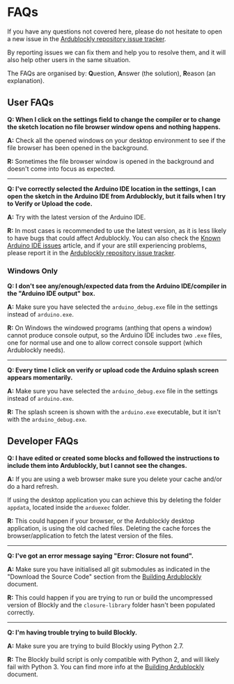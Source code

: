 # FAQs
If you have any questions not covered here, please do not hesitate to open a new issue in the [Ardublockly repository issue tracker][1].

By reporting issues we can fix them and help you to resolve them, and it will also help other users in the same situation.

The FAQs are organised by: **Q**uestion, **A**nswer (the solution), **R**eason (an explanation).


## User FAQs

**Q: When I click on the settings field to change the compiler or to change the sketch location no file browser window opens and nothing happens.**

**A:** Check all the opened windows on your desktop environment to see if the file browser has been opened in the background.

**R:** Sometimes the file browser window is opened in the background and doesn't come into focus as expected.

***

**Q: I've correctly selected the Arduino IDE location in the settings, I can open the sketch in the Arduino IDE from Ardublockly, but it fails when I try to Verify or Upload the code.**

**A:** Try with the latest version of the Arduino IDE.

**R:** In most cases is recommended to use the latest version, as it is less likely to have bugs that could affect Ardublockly. You can also check the [Known Arduino IDE issues](Known-Arduino-IDE-issues) article, and if your are still experiencing problems, please report it in the [Ardublockly repository issue tracker][1].

### Windows Only
**Q: I don't see any/enough/expected data from the Arduino IDE/compiler in the "Arduino IDE output" box.**

**A:** Make sure you have selected the `arduino_debug.exe` file in the settings instead of `arduino.exe`.

**R:** On Windows the windowed programs (anthing that opens a window) cannot produce console output, so the Arduino IDE includes two `.exe` files, one for normal use and one to allow correct console support (which Ardublockly needs).

***

**Q: Every time I click on verify or upload code the Arduino splash screen appears momentarily.**

**A:** Make sure you have selected the `arduino_debug.exe` file in the settings instead of `arduino.exe`.

**R:** The splash screen is shown with the `arduino.exe` executable, but it isn't with the `arduino_debug.exe`.


## Developer FAQs

**Q: I have edited or created some blocks and followed the instructions to include them into Ardublockly, but I cannot see the changes.**

**A:** If you are using a web browser make sure you delete your cache and/or do a hard refresh.

If using the desktop application you can achieve this by deleting the folder `appdata`, located inside the `arduexec` folder.

**R:** This could happen if your browser, or the Ardublockly desktop application, is using the old cached files. Deleting the cache forces the browser/application to fetch the latest version of the files. 

***

**Q: I've got an error message saying "Error: Closure not found".**

**A:** Make sure you have initialised all git submodules as indicated in the "Download the Source Code" section from the [Building Ardublockly](Building-Ardublockly#download-the-source-code) document.

**R:** This could happen if you are trying to run or build the uncompressed version of Blockly and the `closure-library` folder hasn't been populated correctly. 

***

**Q: I'm having trouble trying to build Blockly.**

**A:** Make sure you are trying to build Blockly using Python 2.7.

**R:** The Blockly build script is only compatible with Python 2, and will likely fail with Python 3. You can find more info at the [Building Ardublockly](Building-Ardublockly#first-step-blockly) document.


[1]: https://github.com/carlosperate/ardublockly/issues